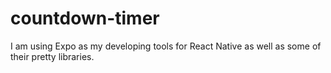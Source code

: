 # countdown-timer
I am using Expo as my developing tools for React Native as well as some of their pretty libraries. 

